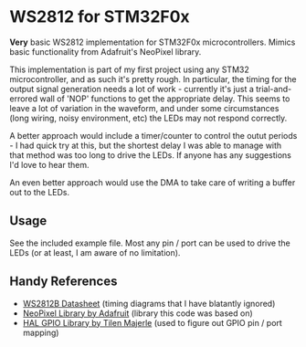 # WS2812 for STM32F0x

**Very** basic WS2812 implementation for STM32F0x microcontrollers. Mimics basic functionality from Adafruit's NeoPixel library.

This implementation is part of my first project using any STM32 microcontroller, and as such it's pretty rough. In particular, the timing for the output signal generation needs a lot of work - currently it's just a trial-and-errored wall of 'NOP' functions to get the appropriate delay. This seems to leave a lot of variation in the waveform, and under some circumstances (long wiring, noisy environment, etc) the LEDs may not respond correctly.

A better approach would include a timer/counter to control the outut periods - I had quick try at this, but the shortest delay I was able to manage with that method was too long to drive the LEDs. If anyone has any suggestions I'd love to hear them.

An even better approach would use the DMA to take care of writing a buffer out to the LEDs.

## Usage
See the included example file. Most any pin / port can be used to drive the LEDs (or at least, I am aware of no limitation).

## Handy References
* [WS2812B Datasheet](https://cdn-shop.adafruit.com/datasheets/WS2812B.pdf) (timing diagrams that I have blatantly ignored)
* [NeoPixel Library by Adafruit](https://github.com/adafruit/Adafruit_NeoPixel) (library this code was based on)
* [HAL GPIO Library by Tilen Majerle](http://stm32f4-discovery.net/2015/07/hal-library-1-5-gpio-library-for-stm32fxxx/) (used to figure out GPIO pin / port mapping)
